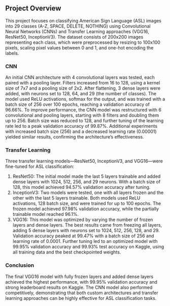 ## Project Overview
This project focuses on classifying American Sign Language (ASL) images into 29 classes (A-Z, SPACE, DELETE, NOTHING) using Convolutional Neural Networks (CNNs) and Transfer Learning approaches (VGG16, ResNet50, InceptionV3). The dataset consists of 200x200 images representing each class, which were preprocessed by resizing to 100x100 pixels, scaling pixel values between 0 and 1, and one-hot encoding the labels.

### CNN
An initial CNN architecture with 4 convolutional layers was tested, each paired with a pooling layer. Filters increased from 16 to 128, using a kernel size of 7x7 and a pooling size of 2x2. After flattening, 3 dense layers were added, with neurons set to 128, 64, and 29 (the number of classes). The model used ReLU activations, softmax for the output, and was trained with a batch size of 256 over 100 epochs, reaching a validation accuracy of 96.66%.
To improve performance, the CNN model was restructured with 6 convolutional and pooling layers, starting with 8 filters and doubling them up to 256. Batch size was reduced to 128, and further tuning of the learning rate led to a peak validation accuracy of 99.87%. Additional experiments with increased batch size (256) and a decreased learning rate (0.00001) yielded similar results, confirming the architecture’s effectiveness.

### Transfer Learning
Three transfer learning models—ResNet50, InceptionV3, and VGG16—were fine-tuned for ASL classification:
1. ResNet50: The initial model made the last 5 layers trainable and added dense layers with 1024, 512, 256, and 29 neurons. With a batch size of 128, this model achieved 94.57% validation accuracy after tuning.
2. InceptionV3: Two models were tested, one with all layers frozen and the other with the last 5 layers trainable. Both models used ReLU activations, 128 batch size, and were trained for up to 100 epochs. The frozen model achieved 97.98% validation accuracy, while the partially trainable model reached 96.1%.
3. VGG16: This model was optimized by varying the number of frozen layers and dense layers. The best results came from freezing all layers, adding 5 dense layers with neurons set to 1024, 512, 256, 128, and 29. Validation accuracy peaked at 99.47% with a batch size of 256 and learning rate of 0.0001. Further tuning led to an optimized model with 99.95% validation accuracy and 99.93% test accuracy on Kaggle, using all training data and the best checkpointed weights.

### Conclusion
The final VGG16 model with fully frozen layers and added dense layers achieved the highest performance, with 99.95% validation accuracy and strong leaderboard results on Kaggle. The CNN model also performed competitively, demonstrating that both custom architectures and transfer learning approaches can be highly effective for ASL classification tasks.
